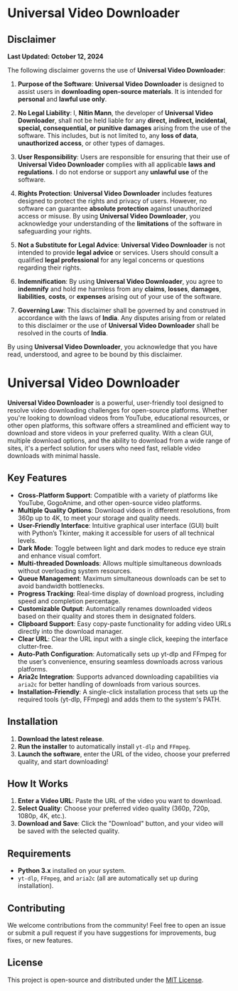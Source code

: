 # Universal Video Downloader

## Disclaimer

**Last Updated: October 12, 2024**

The following disclaimer governs the use of **Universal Video Downloader**:

1. **Purpose of the Software**: **Universal Video Downloader** is designed to assist users in **downloading open-source materials**. It is intended for **personal** and **lawful use only**.

2. **No Legal Liability**: I, **Nitin Mann**, the developer of **Universal Video Downloader**, shall not be held liable for any **direct, indirect, incidental, special, consequential, or punitive damages** arising from the use of the software. This includes, but is not limited to, any **loss of data**, **unauthorized access**, or other types of damages.

3. **User Responsibility**: Users are responsible for ensuring that their use of **Universal Video Downloader** complies with all applicable **laws and regulations**. I do not endorse or support any **unlawful use** of the software.

4. **Rights Protection**: **Universal Video Downloader** includes features designed to protect the rights and privacy of users. However, no software can guarantee **absolute protection** against unauthorized access or misuse. By using **Universal Video Downloader**, you acknowledge your understanding of the **limitations** of the software in safeguarding your rights.

5. **Not a Substitute for Legal Advice**: **Universal Video Downloader** is not intended to provide **legal advice** or services. Users should consult a qualified **legal professional** for any legal concerns or questions regarding their rights.

6. **Indemnification**: By using **Universal Video Downloader**, you agree to **indemnify** and hold me harmless from any **claims**, **losses**, **damages**, **liabilities**, **costs**, or **expenses** arising out of your use of the software.

7. **Governing Law**: This disclaimer shall be governed by and construed in accordance with the laws of **India**. Any disputes arising from or related to this disclaimer or the use of **Universal Video Downloader** shall be resolved in the courts of **India**.

By using **Universal Video Downloader**, you acknowledge that you have read, understood, and agree to be bound by this disclaimer.

# Universal Video Downloader

**Universal Video Downloader** is a powerful, user-friendly tool designed to resolve video downloading challenges for open-source platforms. Whether you're looking to download videos from YouTube, educational resources, or other open platforms, this software offers a streamlined and efficient way to download and store videos in your preferred quality. With a clean GUI, multiple download options, and the ability to download from a wide range of sites, it's a perfect solution for users who need fast, reliable video downloads with minimal hassle.

## Key Features

- **Cross-Platform Support**: Compatible with a variety of platforms like YouTube, GogoAnime, and other open-source video platforms.
- **Multiple Quality Options**: Download videos in different resolutions, from 360p up to 4K, to meet your storage and quality needs.
- **User-Friendly Interface**: Intuitive graphical user interface (GUI) built with Python’s Tkinter, making it accessible for users of all technical levels.
- **Dark Mode**: Toggle between light and dark modes to reduce eye strain and enhance visual comfort.
- **Multi-threaded Downloads**: Allows multiple simultaneous downloads without overloading system resources.
- **Queue Management**: Maximum simultaneous downloads can be set to avoid bandwidth bottlenecks.
- **Progress Tracking**: Real-time display of download progress, including speed and completion percentage.
- **Customizable Output**: Automatically renames downloaded videos based on their quality and stores them in designated folders.
- **Clipboard Support**: Easy copy-paste functionality for adding video URLs directly into the download manager.
- **Clear URL**: Clear the URL input with a single click, keeping the interface clutter-free.
- **Auto-Path Configuration**: Automatically sets up yt-dlp and FFmpeg for the user’s convenience, ensuring seamless downloads across various platforms.
- **Aria2c Integration**: Supports advanced downloading capabilities via `aria2c` for better handling of downloads from various sources.
- **Installation-Friendly**: A single-click installation process that sets up the required tools (yt-dlp, FFmpeg) and adds them to the system's PATH.

## Installation

1. **Download the latest release**.
2. **Run the installer** to automatically install `yt-dlp` and `FFmpeg`.
3. **Launch the software**, enter the URL of the video, choose your preferred quality, and start downloading!

## How It Works

1. **Enter a Video URL**: Paste the URL of the video you want to download.
2. **Select Quality**: Choose your preferred video quality (360p, 720p, 1080p, 4K, etc.).
3. **Download and Save**: Click the "Download" button, and your video will be saved with the selected quality.

## Requirements

- **Python 3.x** installed on your system.
- `yt-dlp`, `FFmpeg`, and `aria2c` (all are automatically set up during installation).

## Contributing

We welcome contributions from the community! Feel free to open an issue or submit a pull request if you have suggestions for improvements, bug fixes, or new features.

## License

This project is open-source and distributed under the [MIT License](LICENSE).
